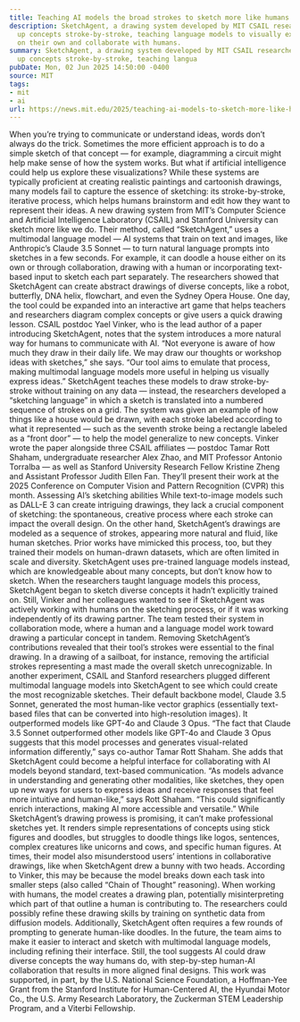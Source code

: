 ```yaml
---
title: Teaching AI models the broad strokes to sketch more like humans do
description: SketchAgent, a drawing system developed by MIT CSAIL researchers, sketches
  up concepts stroke-by-stroke, teaching language models to visually express concepts
  on their own and collaborate with humans.
summary: SketchAgent, a drawing system developed by MIT CSAIL researchers, sketches
  up concepts stroke-by-stroke, teaching langua
pubDate: Mon, 02 Jun 2025 14:50:00 -0400
source: MIT
tags:
- mit
- ai
url: https://news.mit.edu/2025/teaching-ai-models-to-sketch-more-like-humans-0602
---
```


When you’re trying to communicate or understand ideas, words don’t always do the trick. Sometimes the more efficient approach is to do a simple sketch of that concept — for example, diagramming a circuit might help make sense of how the system works.
But what if artificial intelligence could help us explore these visualizations? While these systems are typically proficient at creating realistic paintings and cartoonish drawings, many models fail to capture the essence of sketching: its stroke-by-stroke, iterative process, which helps humans brainstorm and edit how they want to represent their ideas.
A new drawing system from MIT’s Computer Science and Artificial Intelligence Laboratory (CSAIL) and Stanford University can sketch more like we do. Their method, called “SketchAgent,” uses a multimodal language model — AI systems that train on text and images, like Anthropic’s Claude 3.5 Sonnet — to turn natural language prompts into sketches in a few seconds. For example, it can doodle a house either on its own or through collaboration, drawing with a human or incorporating text-based input to sketch each part separately.
The researchers showed that SketchAgent can create abstract drawings of diverse concepts, like a robot, butterfly, DNA helix, flowchart, and even the Sydney Opera House. One day, the tool could be expanded into an interactive art game that helps teachers and researchers diagram complex concepts or give users a quick drawing lesson.
CSAIL postdoc Yael Vinker, who is the lead author of a paper introducing SketchAgent, notes that the system introduces a more natural way for humans to communicate with AI.
“Not everyone is aware of how much they draw in their daily life. We may draw our thoughts or workshop ideas with sketches,” she says. “Our tool aims to emulate that process, making multimodal language models more useful in helping us visually express ideas.”
SketchAgent teaches these models to draw stroke-by-stroke without training on any data — instead, the researchers developed a “sketching language” in which a sketch is translated into a numbered sequence of strokes on a grid. The system was given an example of how things like a house would be drawn, with each stroke labeled according to what it represented — such as the seventh stroke being a rectangle labeled as a “front door” — to help the model generalize to new concepts.
Vinker wrote the paper alongside three CSAIL affiliates — postdoc Tamar Rott Shaham, undergraduate researcher Alex Zhao, and MIT Professor Antonio Torralba — as well as Stanford University Research Fellow Kristine Zheng and Assistant Professor Judith Ellen Fan. They’ll present their work at the 2025 Conference on Computer Vision and Pattern Recognition (CVPR) this month.
Assessing AI’s sketching abilities
While text-to-image models such as DALL-E 3 can create intriguing drawings, they lack a crucial component of sketching: the spontaneous, creative process where each stroke can impact the overall design. On the other hand, SketchAgent’s drawings are modeled as a sequence of strokes, appearing more natural and fluid, like human sketches.
Prior works have mimicked this process, too, but they trained their models on human-drawn datasets, which are often limited in scale and diversity. SketchAgent uses pre-trained language models instead, which are knowledgeable about many concepts, but don’t know how to sketch. When the researchers taught language models this process, SketchAgent began to sketch diverse concepts it hadn’t explicitly trained on.
Still, Vinker and her colleagues wanted to see if SketchAgent was actively working with humans on the sketching process, or if it was working independently of its drawing partner. The team tested their system in collaboration mode, where a human and a language model work toward drawing a particular concept in tandem. Removing SketchAgent’s contributions revealed that their tool’s strokes were essential to the final drawing. In a drawing of a sailboat, for instance, removing the artificial strokes representing a mast made the overall sketch unrecognizable.
In another experiment, CSAIL and Stanford researchers plugged different multimodal language models into SketchAgent to see which could create the most recognizable sketches. Their default backbone model, Claude 3.5 Sonnet, generated the most human-like vector graphics (essentially text-based files that can be converted into high-resolution images). It outperformed models like GPT-4o and Claude 3 Opus.
“The fact that Claude 3.5 Sonnet outperformed other models like GPT-4o and Claude 3 Opus suggests that this model processes and generates visual-related information differently,” says co-author Tamar Rott Shaham.
She adds that SketchAgent could become a helpful interface for collaborating with AI models beyond standard, text-based communication. “As models advance in understanding and generating other modalities, like sketches, they open up new ways for users to express ideas and receive responses that feel more intuitive and human-like,” says Rott Shaham. “This could significantly enrich interactions, making AI more accessible and versatile.”
While SketchAgent’s drawing prowess is promising, it can’t make professional sketches yet. It renders simple representations of concepts using stick figures and doodles, but struggles to doodle things like logos, sentences, complex creatures like unicorns and cows, and specific human figures.
At times, their model also misunderstood users’ intentions in collaborative drawings, like when SketchAgent drew a bunny with two heads. According to Vinker, this may be because the model breaks down each task into smaller steps (also called “Chain of Thought” reasoning). When working with humans, the model creates a drawing plan, potentially misinterpreting which part of that outline a human is contributing to. The researchers could possibly refine these drawing skills by training on synthetic data from diffusion models.
Additionally, SketchAgent often requires a few rounds of prompting to generate human-like doodles. In the future, the team aims to make it easier to interact and sketch with multimodal language models, including refining their interface.
Still, the tool suggests AI could draw diverse concepts the way humans do, with step-by-step human-AI collaboration that results in more aligned final designs.
This work was supported, in part, by the U.S. National Science Foundation, a Hoffman-Yee Grant from the Stanford Institute for Human-Centered AI, the Hyundai Motor Co., the U.S. Army Research Laboratory, the Zuckerman STEM Leadership Program, and a Viterbi Fellowship.